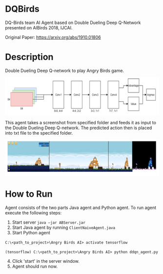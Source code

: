 # DQBirds

DQ-Birds team AI Agent based on Double Dueling Deep Q-Network presented on AIBirds 2018, IJCAI.

Original Paper: https://arxiv.org/abs/1910.01806

# Description

Double Dueling Deep Q-network to play Angry Birds game.

![Alt text](/ddqn.PNG "Architecture of neural network")

This agent takes a screenshot from specified folder and feeds it as input to the Double Dueling Deep Q-network. 
The predicted action then is placed into txt file to the specified folder.

![Alt text](/imgp.PNG "Image pre-processing")


# How to Run

Agent consists of the two parts Java agent and Python agent. To run agent execute the following steps:
1. Start server `java –jar ABServer.jar`
2. Start Java agent by running `ClientNaiveAgent.java`
3. Start Python agent 

`C:\<path_to_project>\Angry Birds AI> activate tensorflow`

`(tensorflow) C:\<path_to_project>\Angry Birds AI> python ddqn_agent.py`

4. Click 'start' in the server window.
5. Agent should run now.
